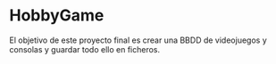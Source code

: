 # HobbyGame
El objetivo de este proyecto final es crear una BBDD de videojuegos y consolas y guardar todo ello en ficheros.
